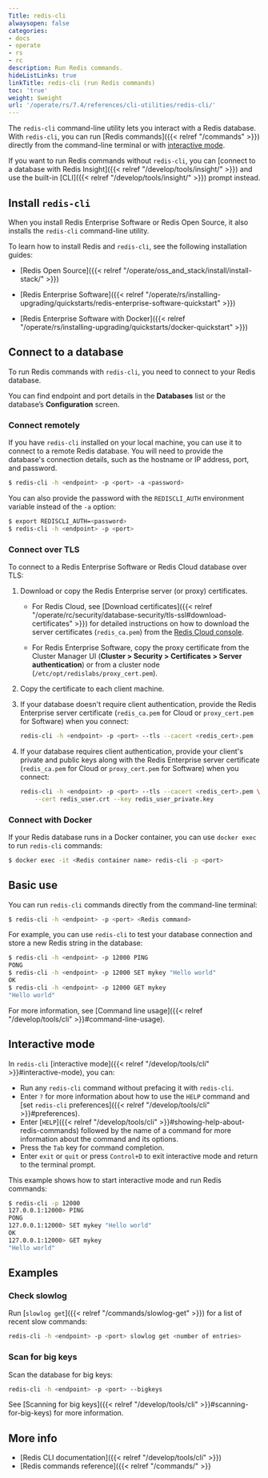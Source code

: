 ```yaml
---
Title: redis-cli
alwaysopen: false
categories:
- docs
- operate
- rs
- rc
description: Run Redis commands.
hideListLinks: true
linkTitle: redis-cli (run Redis commands)
toc: 'true'
weight: $weight
url: '/operate/rs/7.4/references/cli-utilities/redis-cli/'
---
```


The `redis-cli` command-line utility lets you interact with a Redis database. With `redis-cli`, you can run [Redis commands]({{< relref "/commands" >}}) directly from the command-line terminal or with [interactive mode](#interactive-mode).

If you want to run Redis commands without `redis-cli`, you can [connect to a database with Redis Insight]({{< relref "/develop/tools/insight/" >}}) and use the built-in [CLI]({{< relref "/develop/tools/insight/" >}}) prompt instead.

## Install `redis-cli`

When you install Redis Enterprise Software or Redis Open Source, it also installs the `redis-cli` command-line utility.

To learn how to install Redis and `redis-cli`, see the following installation guides:

- [Redis Open Source]({{< relref "/operate/oss_and_stack/install/install-stack/" >}})

- [Redis Enterprise Software]({{< relref "/operate/rs/installing-upgrading/quickstarts/redis-enterprise-software-quickstart" >}})

- [Redis Enterprise Software with Docker]({{< relref "/operate/rs/installing-upgrading/quickstarts/docker-quickstart" >}})

## Connect to a database

To run Redis commands with `redis-cli`, you need to connect to your Redis database.

You can find endpoint and port details in the **Databases** list or the database’s **Configuration** screen.

### Connect remotely

If you have `redis-cli` installed on your local machine, you can use it to connect to a remote Redis database. You will need to provide the database's connection details, such as the hostname or IP address, port, and password.

```sh
$ redis-cli -h <endpoint> -p <port> -a <password>
```

You can also provide the password with the `REDISCLI_AUTH` environment variable instead of the `-a` option:

```sh
$ export REDISCLI_AUTH=<password>
$ redis-cli -h <endpoint> -p <port>
```

### Connect over TLS

To connect to a Redis Enterprise Software or Redis Cloud database over TLS:

1. Download or copy the Redis Enterprise server (or proxy) certificates.

    - For Redis Cloud, see [Download certificates]({{< relref "/operate/rc/security/database-security/tls-ssl#download-certificates" >}}) for detailed instructions on how to download the server certificates (`redis_ca.pem`) from the [Redis Cloud console](https://cloud.redis.io/).

    - For Redis Enterprise Software, copy the proxy certificate from the Cluster Manager UI (**Cluster > Security > Certificates > Server authentication**) or from a cluster node (`/etc/opt/redislabs/proxy_cert.pem`).

1. Copy the certificate to each client machine.

1. If your database doesn't require client authentication, provide the Redis Enterprise server certificate (`redis_ca.pem` for Cloud or `proxy_cert.pem` for Software) when you connect:

    ```sh
    redis-cli -h <endpoint> -p <port> --tls --cacert <redis_cert>.pem
    ```

1. If your database requires client authentication, provide your client's private and public keys along with the Redis Enterprise server certificate (`redis_ca.pem` for Cloud or `proxy_cert.pem` for Software) when you connect:

    ```sh
    redis-cli -h <endpoint> -p <port> --tls --cacert <redis_cert>.pem \
        --cert redis_user.crt --key redis_user_private.key
    ```

### Connect with Docker

If your Redis database runs in a Docker container, you can use `docker exec` to run `redis-cli` commands:

```sh
$ docker exec -it <Redis container name> redis-cli -p <port>
```

## Basic use

You can run `redis-cli` commands directly from the command-line terminal:

```sh
$ redis-cli -h <endpoint> -p <port> <Redis command>
```

For example, you can use `redis-cli` to test your database connection and store a new Redis string in the database:

```sh
$ redis-cli -h <endpoint> -p 12000 PING
PONG
$ redis-cli -h <endpoint> -p 12000 SET mykey "Hello world"
OK
$ redis-cli -h <endpoint> -p 12000 GET mykey              
"Hello world"
```

For more information, see [Command line usage]({{< relref "/develop/tools/cli" >}}#command-line-usage).

## Interactive mode

In `redis-cli` [interactive mode]({{< relref "/develop/tools/cli" >}}#interactive-mode), you can:

- Run any `redis-cli` command without prefacing it with `redis-cli`.
- Enter `?` for more information about how to use the `HELP` command and [set `redis-cli` preferences]({{< relref "/develop/tools/cli" >}}#preferences).
- Enter [`HELP`]({{< relref "/develop/tools/cli" >}}#showing-help-about-redis-commands) followed by the name of a command for more information about the command and its options.
- Press the `Tab` key for command completion.
- Enter `exit` or `quit` or press `Control+D` to exit interactive mode and return to the terminal prompt.

This example shows how to start interactive mode and run Redis commands:

```sh
$ redis-cli -p 12000
127.0.0.1:12000> PING
PONG
127.0.0.1:12000> SET mykey "Hello world"
OK
127.0.0.1:12000> GET mykey
"Hello world"
```

## Examples

### Check slowlog

Run [`slowlog get`]({{< relref "/commands/slowlog-get" >}}) for a list of recent slow commands:

```sh
redis-cli -h <endpoint> -p <port> slowlog get <number of entries>
```

### Scan for big keys

Scan the database for big keys:

```sh
redis-cli -h <endpoint> -p <port> --bigkeys
```

See [Scanning for big keys]({{< relref "/develop/tools/cli" >}}#scanning-for-big-keys) for more information.

## More info

- [Redis CLI documentation]({{< relref "/develop/tools/cli" >}})
- [Redis commands reference]({{< relref "/commands/" >}}

